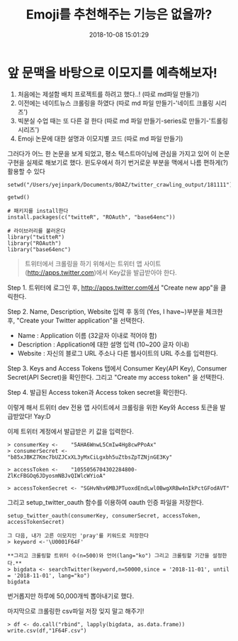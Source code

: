 ﻿---
layout: post
title:  "Emoji를 추천해주는 기능은 없을까?"
date:   2018-10-08 15:01:29
categories: Data_science
permalink: pretty
---


# **앞 문맥을 바탕으로 이모지를 예측해보자!**

1) 처음에는 제설함 배치 프로젝트를 하려고 했다..! (따로 md파일 만들기)
2) 이전에는 네이트뉴스 크롤링을 하였다 (따로 md 파일 만들기-'네이트 크롤링 시리즈')
3) 빅분실 수업 때는 또 다른 걸 한다 (따로 md 파일 만들기-series로 만들기-'트롤링 시리즈')
4) Emoji 논문에 대한 설명과 이모지별 코드 (따로 md 파일 만들기)

그러다가 어느 한 논문을 보게 되었고,
평소 텍스트마이닝에 관심을 가지고 있어 이 논문 구현을 실제로 해보기로 했다.
윈도우에서 하기 번거로운 부분을 맥에서 나름 편하게(?) 활용할 수 있다


```
setwd("/Users/yejinpark/Documents/BOAZ/twitter_crawling_output/181111")

getwd()

# 패키지를 install한다
install.packages(c("twitteR", "ROAuth", "base64enc"))

# 라이브러리를 불러온다
library("twitteR")
library("ROAuth")
library("base64enc")
```
 
>트위터에서 크롤링을 하기 위해서는 트위터 앱 사이트(http://apps.twitter.com)에서 Key값을 발급받아야 한다.

Step 1. 트위터에 로그인 후, http://apps.twitter.com에서 "Create new app"을 클릭한다.

Step 2. Name, Description, Website 입력 후 동의 (Yes, I have~)부분을 체크한 후,
"Create your Twitter application"을 선택한다.
* Name : Application 이름 (32글자 이내로 적어야 함)
* Description : Application에 대한 설명 입력 (10~200 글자 이내)
* Website : 자신의 블로그 URL 주소나 다른 웹사이트의 URL 주소를 입력한다.

Step 3. Keys and Access Tokens 탭에서 Consumer Key(API Key), Consumer Secret(API Secret)을 확인한다.
그리고 "Create my access token" 을 선택한다.

Step 4. 발급된 Access token과 Access token secret을 확인한다.


이렇게 해서 트위터 dev 전용 앱 사이트에서 크롤링을 위한 Key와 Access 토큰을 발급받았다! Yay:D


이제 트위터 계정에서 발급받은 키 값을 입력한다.
```
> consumerKey <-    "5AHA6WnwL5CmIw4Hg8cwPPoAx"
> consumerSecret <- "b85xJBKZ7Kmc7bUZJCxXL3yMxCiLgxbh5uZtbsZpTZNjnGE3Ky"

> accessToken <-    "1055056704302284800-ZlKcFBGOq6JDyosmNBJvQIWlcWYioA"

> accessTokenSecret <- "SGHvNhv6MBJPTuoxdEndLwl0BwgXRBw4nIkPctGFodAVT"
```


그리고 setup_twitter_oauth 함수를 이용하여 oauth 인증 파일을 저장한다.
```
setup_twitter_oauth(consumerKey, consumerSecret, accessToken, accessTokenSecret)

그 다음, 내가 고른 이모지인 'pray'를 키워드로 저장한다
> keyword <-'\U0001F64F'

**그리고 크롤링할 트위터 수(n=500)와 언어(lang="ko") 그리고 크롤링할 기간을 설정한다.**
> bigdata <- searchTwitter(keyword,n=50000,since = '2018-11-01', until = '2018-11-01', lang="ko")
bigdata
```
번거롭지만 하루에 50,000개씩 뽑아내기로 했다.

마지막으로 크롤링한 csv파일 저장 잊지 말고 해주기!
```
> df <- do.call("rbind", lapply(bigdata, as.data.frame))
write.csv(df,"1F64F.csv")
```

